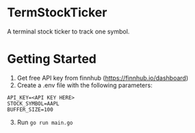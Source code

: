 # TermStockTicker
A terminal stock ticker to track one symbol.

# Getting Started
1. Get free API key from finnhub (https://finnhub.io/dashboard)
2. Create a .env file with the following parameters:
```
API_KEY=<API KEY HERE>
STOCK_SYMBOL=AAPL
BUFFER_SIZE=100
```
3. Run `go run main.go`